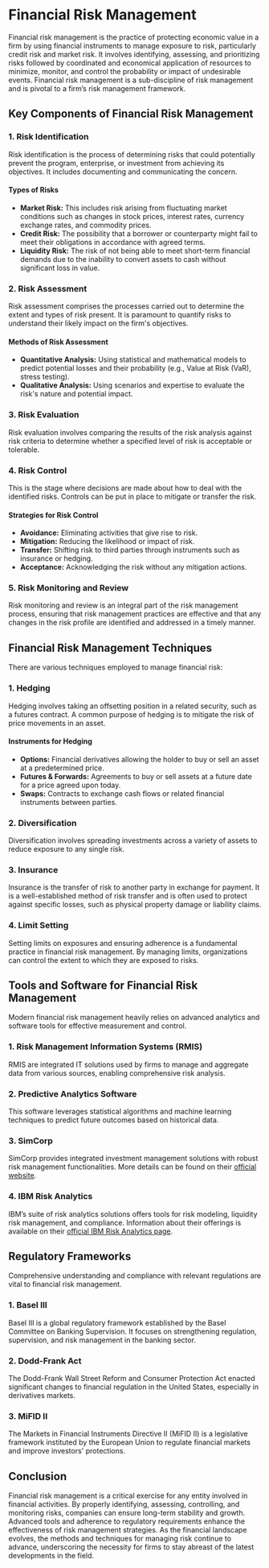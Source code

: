 # Financial Risk Management

Financial risk management is the practice of protecting economic value in a firm by using financial instruments to manage exposure to risk, particularly credit risk and market risk. It involves identifying, assessing, and prioritizing risks followed by coordinated and economical application of resources to minimize, monitor, and control the probability or impact of undesirable events. Financial risk management is a sub-discipline of risk management and is pivotal to a firm’s risk management framework.

## Key Components of Financial Risk Management

### 1. Risk Identification

Risk identification is the process of determining risks that could potentially prevent the program, enterprise, or investment from achieving its objectives. It includes documenting and communicating the concern.

#### Types of Risks

- **Market Risk:** This includes risk arising from fluctuating market conditions such as changes in stock prices, interest rates, currency exchange rates, and commodity prices.
- **Credit Risk:** The possibility that a borrower or counterparty might fail to meet their obligations in accordance with agreed terms.
- **Liquidity Risk:** The risk of not being able to meet short-term financial demands due to the inability to convert assets to cash without significant loss in value.

### 2. Risk Assessment

Risk assessment comprises the processes carried out to determine the extent and types of risk present. It is paramount to quantify risks to understand their likely impact on the firm's objectives.

#### Methods of Risk Assessment

- **Quantitative Analysis:** Using statistical and mathematical models to predict potential losses and their probability (e.g., Value at Risk (VaR), stress testing).
- **Qualitative Analysis:** Using scenarios and expertise to evaluate the risk's nature and potential impact.

### 3. Risk Evaluation

Risk evaluation involves comparing the results of the risk analysis against risk criteria to determine whether a specified level of risk is acceptable or tolerable.

### 4. Risk Control

This is the stage where decisions are made about how to deal with the identified risks. Controls can be put in place to mitigate or transfer the risk.

#### Strategies for Risk Control

- **Avoidance:** Eliminating activities that give rise to risk.
- **Mitigation:** Reducing the likelihood or impact of risk.
- **Transfer:** Shifting risk to third parties through instruments such as insurance or hedging.
- **Acceptance:** Acknowledging the risk without any mitigation actions.

### 5. Risk Monitoring and Review

Risk monitoring and review is an integral part of the risk management process, ensuring that risk management practices are effective and that any changes in the risk profile are identified and addressed in a timely manner.

## Financial Risk Management Techniques

There are various techniques employed to manage financial risk:

### 1. Hedging

Hedging involves taking an offsetting position in a related security, such as a futures contract. A common purpose of hedging is to mitigate the risk of price movements in an asset.

#### Instruments for Hedging

- **Options:** Financial derivatives allowing the holder to buy or sell an asset at a predetermined price.
- **Futures & Forwards:** Agreements to buy or sell assets at a future date for a price agreed upon today.
- **Swaps:** Contracts to exchange cash flows or related financial instruments between parties.

### 2. Diversification

Diversification involves spreading investments across a variety of assets to reduce exposure to any single risk.

### 3. Insurance

Insurance is the transfer of risk to another party in exchange for payment. It is a well-established method of risk transfer and is often used to protect against specific losses, such as physical property damage or liability claims.

### 4. Limit Setting

Setting limits on exposures and ensuring adherence is a fundamental practice in financial risk management. By managing limits, organizations can control the extent to which they are exposed to risks.

## Tools and Software for Financial Risk Management

Modern financial risk management heavily relies on advanced analytics and software tools for effective measurement and control.

### 1. Risk Management Information Systems (RMIS)

RMIS are integrated IT solutions used by firms to manage and aggregate data from various sources, enabling comprehensive risk analysis.

### 2. Predictive Analytics Software

This software leverages statistical algorithms and machine learning techniques to predict future outcomes based on historical data.

### 3. SimCorp

SimCorp provides integrated investment management solutions with robust risk management functionalities. More details can be found on their [official website](https://www.simcorp.com/en/software/enterprise-data-management/risk-management-compliance).

### 4. IBM Risk Analytics

IBM’s suite of risk analytics solutions offers tools for risk modeling, liquidity risk management, and compliance. Information about their offerings is available on their [official IBM Risk Analytics page](https://www.ibm.com/analytics/risk-management).

## Regulatory Frameworks

Comprehensive understanding and compliance with relevant regulations are vital to financial risk management.

### 1. Basel III

Basel III is a global regulatory framework established by the Basel Committee on Banking Supervision. It focuses on strengthening regulation, supervision, and risk management in the banking sector.

### 2. Dodd-Frank Act

The Dodd-Frank Wall Street Reform and Consumer Protection Act enacted significant changes to financial regulation in the United States, especially in derivatives markets.

### 3. MiFID II

The Markets in Financial Instruments Directive II (MiFID II) is a legislative framework instituted by the European Union to regulate financial markets and improve investors' protections.

## Conclusion

Financial risk management is a critical exercise for any entity involved in financial activities. By properly identifying, assessing, controlling, and monitoring risks, companies can ensure long-term stability and growth. Advanced tools and adherence to regulatory requirements enhance the effectiveness of risk management strategies. As the financial landscape evolves, the methods and techniques for managing risk continue to advance, underscoring the necessity for firms to stay abreast of the latest developments in the field.
